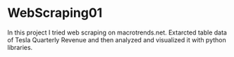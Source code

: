# WebScraping01
In this project I tried web scraping on macrotrends.net. Extarcted table data of Tesla Quarterly Revenue and then analyzed and visualized it with python libraries.
